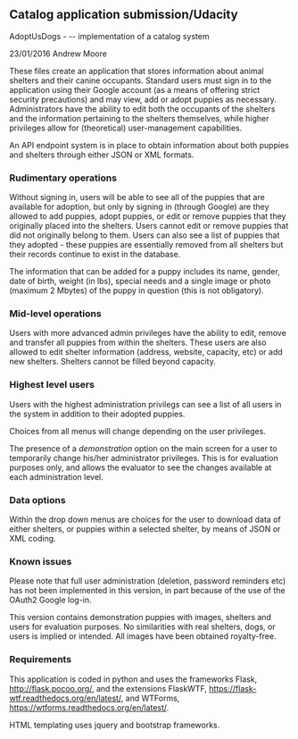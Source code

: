 ## Catalog application submission/Udacity
AdoptUsDogs - -- implementation of a catalog system

23/01/2016 Andrew Moore

These files create an application that stores information about animal shelters and their canine occupants. Standard users must sign in to the application using their Google account (as a means of offering strict security precautions) and may view, add or adopt puppies as necessary. Administrators have the ability to edit both the occupants of the shelters and the information
pertaining to the shelters themselves, while higher privileges allow for
(theoretical) user-management capabilities.

An API endpoint system is in place to obtain information about both puppies 
and shelters through either JSON or XML formats.

### Rudimentary operations

Without signing in, users will be able to see all of the puppies that are 
available for adoption, but only by signing in (through Google) are they
allowed to add puppies, adopt puppies, or edit or remove puppies that they
originally placed into the shelters. Users cannot edit or remove puppies 
that did not originally belong to them. Users can also see a list of puppies
that they adopted - these puppies are essentially removed from all shelters
but their records continue to exist in the database.

The information that can be added for a puppy includes its name, gender,
date of birth, weight (in lbs), special needs and a single image or photo 
(maximum 2 Mbytes) of the puppy in question (this is not obligatory).

### Mid-level operations

Users with more advanced admin privileges have the ability to edit, remove and
transfer all puppies from within the shelters. These users are also allowed to
edit shelter information (address, website, capacity, etc) or add new shelters.
Shelters cannot be filled beyond capacity.

### Highest level users

Users with the highest administration privilegs can see a list of all users in
the system in addition to their adopted puppies.

Choices from all  menus will change depending on the user privileges.

The presence of a *demonstration* option on the main screen
for a user to temporarily change his/her administrator privileges. 
This is for evaluation purposes only, and allows the evaluator to see the 
changes available at each administration level.

### Data options

Within the drop down menus are choices for the user to download data of
either shelters, or puppies within a selected shelter, by means of JSON or
XML coding.

### Known issues

Please note that full user administration (deletion, password reminders etc)
has not been implemented in this version, in part because of the use of the
OAuth2 Google log-in.

This version contains demonstration puppies with images, shelters and
users for evaluation purposes. No similarities with real shelters, dogs, or 
users is implied or intended. All images have been obtained royalty-free.

### Requirements

This application is coded in python and uses the frameworks Flask, 
http://flask.pocoo.org/, and the extensions FlaskWTF, 
https://flask-wtf.readthedocs.org/en/latest/, and WTForms, 
https://wtforms.readthedocs.org/en/latest/.

HTML templating uses jquery and bootstrap frameworks.